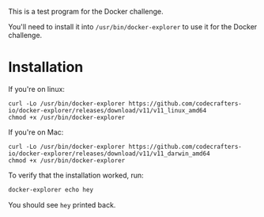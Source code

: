 This is a test program for the Docker challenge.

You'll need to install it into `/usr/bin/docker-explorer` to use it for the
Docker challenge.

# Installation

If you're on linux: 

```
curl -Lo /usr/bin/docker-explorer https://github.com/codecrafters-io/docker-explorer/releases/download/v11/v11_linux_amd64
chmod +x /usr/bin/docker-explorer
```

If you're on Mac: 

```
curl -Lo /usr/bin/docker-explorer https://github.com/codecrafters-io/docker-explorer/releases/download/v11/v11_darwin_amd64
chmod +x /usr/bin/docker-explorer
```

To verify that the installation worked, run: 

``` sh
docker-explorer echo hey
```

You should see `hey` printed back. 

